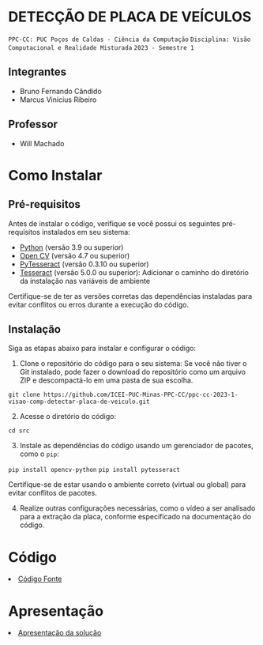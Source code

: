 # DETECÇÃO DE PLACA DE VEÍCULOS

`PPC-CC: PUC Poços de Caldas - Ciência da Computação`
`Disciplina: Visão Computacional e Realidade Misturada`
`2023 - Semestre 1`

## Integrantes

- Bruno Fernando Cândido
- Marcus Vinícius Ribeiro

## Professor

- Will Machado

# Como Instalar

## Pré-requisitos

Antes de instalar o código, verifique se você possui os seguintes pré-requisitos instalados em seu sistema:

- [Python](https://www.python.org/downloads/release/python-390/) (versão 3.9 ou superior)
- [Open CV](https://docs.opencv.org/4.x/d6/d00/tutorial_py_root.html) (versão 4.7 ou superior)
- [PyTesseract](https://pypi.org/project/pytesseract/) (versão 0.3.10 ou superior)
- [Tesseract](https://github.com/UB-Mannheim/tesseract/wiki) (versão 5.0.0 ou superior): Adicionar o caminho do diretório da instalação nas variáveis de ambiente

Certifique-se de ter as versões corretas das dependências instaladas para evitar conflitos ou erros durante a execução do código.

## Instalação

Siga as etapas abaixo para instalar e configurar o código:

1. Clone o repositório do código para o seu sistema:
Se você não tiver o Git instalado, pode fazer o download do repositório como um arquivo ZIP e descompactá-lo em uma pasta de sua escolha.

`git clone https://github.com/ICEI-PUC-Minas-PPC-CC/ppc-cc-2023-1-visao-comp-detectar-placa-de-veiculo.git`

2. Acesse o diretório do código:

`cd src`

3. Instale as dependências do código usando um gerenciador de pacotes, como o `pip`:

`pip install opencv-python`
`pip install pytesseract`

Certifique-se de estar usando o ambiente correto (virtual ou global) para evitar conflitos de pacotes.

4. Realize outras configurações necessárias, como o vídeo a ser analisado para a extração da placa, conforme especificado na documentação do código.

# Código

<li><a href="src/README.md"> Código Fonte</a></li>

# Apresentação

<li><a href="presentation/README.md"> Apresentação da solução</a></li>
